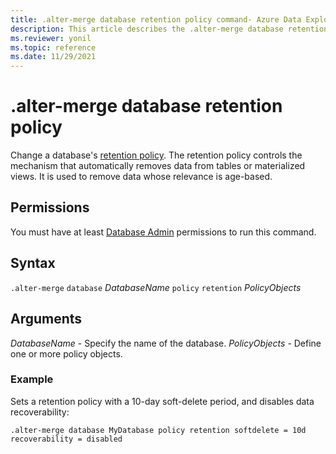 ```yaml
---
title: .alter-merge database retention policy command- Azure Data Explorer
description: This article describes the .alter-merge database retention policy command in Azure Data Explorer.
ms.reviewer: yonil
ms.topic: reference
ms.date: 11/29/2021
---
```

# .alter-merge database retention policy

Change a database's [retention policy](retentionpolicy.md). The retention policy controls the mechanism that automatically removes data from tables or materialized views. It is used to remove data whose relevance is age-based. 

## Permissions

You must have at least [Database Admin](access-control/role-based-access-control.md) permissions to run this command.

## Syntax

`.alter-merge` `database` *DatabaseName* `policy` `retention` *PolicyObjects*

## Arguments

*DatabaseName* - Specify the name of the database. 
*PolicyObjects* - Define one or more policy objects.

### Example

Sets a retention policy with a 10-day soft-delete period, and disables data recoverability:

```kusto
.alter-merge database MyDatabase policy retention softdelete = 10d recoverability = disabled
```
